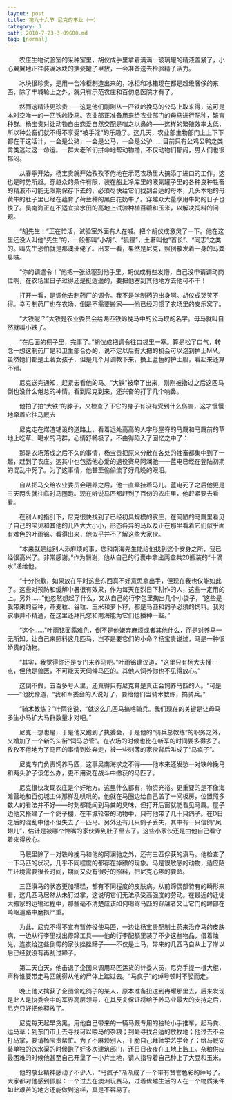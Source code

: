 ```yaml
---
layout: post
title: 第九十六节 尼克的事业（一）
category: 3
path: 2010-7-23-3-09600.md
tag: [normal]
---
```


　　农庄生物试验室的采种室里，胡仪成手里拿着满满一玻璃罐的精液盖紧了，小心翼翼地正往装满冰块的搪瓷罐子里放，一会准备送去检验精子活力。

　　冰块很珍贵，是用一台冷柜制造出来的，冰柜和冰箱现在都是超级奢侈的东西，除了丰城轮上之外，就只有示范农庄和百仞总医院才有了。

　　然而这精液更珍贵——这是他们刚刚从一匹铁岭挽马的公马上取来得，这可是本时空唯一的一匹铁岭挽马。农业部正准备用来给农业部门的母马进行配种，繁育种群。杨宝贵对让动物自由恋爱自然交配是嗤之以鼻的——这样的繁殖效率太低，所以种公畜们就不得不享受“被手淫”的乐趣了。这几天，农业部生物部门上上下下都在干这活计，一会是公猪，一会是公马，一会是公驴……目前只有公鸡公鸭之类禽类逃过这一命运。一群大老爷们拼命地帮动物撸，不仅动物们郁闷，男人们也很郁闷。

　　从春季开始，杨宝贵就开始孜孜不倦地在示范农场里大搞添丁进口的工作。这也是时势所趋。穿越众的条件有限，装在船上冷库里的液氮罐子里的各种良种牲畜的精液不可能无限期保存下去的，必须尽快给它们找到合适的母本，几头本地的母黄牛的肚子里已经在蕴育了荷兰种的黑白花奶牛了。穿越众大量享用牛奶的日子也快了。吴南海正在不适宜搞水田的高地上试验种植苜蓿和玉米，以解决饲料的问题。

　　“胡先生！”正在忙活，试验室外面有人在喊。把个胡仪成激灵了一下。他在这里还没人叫他“先生”的，一般都叫“小胡”、“狐狸”，土著叫他“首长”、“同志”之类的。叫先生恐怕就是那澳洲佬了。出来一看，果然是尼克，照例散发着一身的马粪臭味。

　　“你的调遣令！”他把一张纸塞到他手里。胡仪成有些发懵，自己没申请调动岗位啊，在农场里日子过得还是挺逍遥的，要把他塞到其他地方去他可不干！

　　打开一看，是调他去制药厂的调令。我不是学制药的出身啊。胡仪成哭笑不得。幸亏制药厂也在农场，倒是不需要搬家——他已经习惯了农场里的安乐窝了。

　　“大铁呢？”大铁是农业委员会给两匹铁岭挽马中的公马取的名字。母马就叫自然就叫小铁了。

　　“在后面的棚子里，完事了。”胡仪成把调令往口袋里一塞。算是松了口气，转念一想这制药厂是和卫生部合办的，说不定以后有大把的机会可以泡到护士MM。虽然她们都是土著女孩子，但是几个月调教下来，换上蓝色的护士服，看起来还算不错。

　　尼克送完通知，赶紧去看他的马。“大铁”被牵了出来，刚刚被撸过之后这匹马倒也没什么倦怠的神情。看到尼克到来，还兴奋的打了几个响鼻。

　　他拍了拍“大铁”的脖子，又检查了下它的身子有没有受到什么伤害，这才慢慢地牵着它往马厩去

　　尼克走在煤渣铺设的道路上，看着远处高高的人字形屋脊的马厩和马厩前的草地上吃草、喝水的马群，心情舒畅极了，不由得陷入了回忆之中了：

　　那是农场落成之后不久的事情，杨宝贵把原来分散在各处的牲畜都集中到了一起，赶到了农庄。这其中也包括他心爱的退役赛马阿澜驰——蓝电已经在登陆初期的混乱中死了。为了这事情，他甚至偷偷流了好几晚的眼泪。

　　自从把马交给农业委员会喂养之后，他一直牵挂着马儿。蓝电死了之后他更是三天两头就往临时马圈跑。现在听说马匹都赶到了百仞的农庄里，他赶紧要去看看。

　　在别人的指引下，尼克很快找到了已经初具规模的农庄，在简陋的马厩里看见了自己的宝贝和其他的几匹大大小小，形态各异的马以及正在那里看着它们似乎面有难色的叶雨铭。看得出来，他似乎并不了解这些大家伙。

　　“本来就是给别人添麻烦的事，您和南海先生能给他找到这个安身之所，我已经很高兴了。非常感谢。”作为酬谢，他从自己的行囊中拿出两盒共20瓶装的“十滴水”递给他。

　　“十分抱歉，如果放在平时这些东西真不好意思拿出手，但现在我也仅能如此了。这些对预防和缓解中暑很有效果，作为每天在烈日下耕作的人，这些一定用的上。另外……”他忽然想起了什么，又从自己的行李包里掏出几个小袋子，“这些是我带来的豆种，燕麦粒、谷粒、玉米和萝卜籽，都是马匹和鸽子必须的饲料。我对农事并不精通，在这里还拜托您和南海能为它们也播种一些。”

　　“这个……”叶雨铭面露难色，倒不是他嫌弃麻烦或者其他什么，而是对养马一无所知，让自己来照料这几匹马，岂不是要它们的小命？杨宝贵说过，马是一种很娇贵的动物。

　　“其实，我觉得你还是专门来养马吧。”叶雨铭建议道，“这里只有杨大夫懂一点，但他是兽医，不可能天天伺候马匹的。其他人饲养你也不见得放心。”

　　这倒不假，五百多号人里，还真得只有尼克算是真正会饲养马匹的人。“可是——”他犹豫道，“我和军委会的人说好了，要给他们当骑术教练，搞骑兵。”

　　“骑术教练？”叶雨铭说，“就这么几匹马搞啥骑兵。我们现在的关键是让母马多生小马扩大马群数量才对吧。”

　　尼克一想也是，于是他又跑到了执委会，于是他的“骑兵总教练”的职务之外，又增加了一个新的头衔“饲马总管”。在农场的时候也比在新军的时间要多得多了。孜孜不倦地为了马匹的事情到处奔走，被一些刻薄的家伙背后叫成了“马疯子”。

　　尼克专门负责饲养马匹，这事吴南海求之不得——他本来还发愁一对铁岭挽马和两头驴子该怎么办，更不用说在战斗中缴获的马匹了。

　　尼克很快发现农庄是个好地方。这里什么都有，物资充裕。更重要的是不像海滩营地和百仞城主体那样乱哄哄的。他就在马圈边给自己盖了一间板房，位置照多数人的看法并不好——时刻都能闻到马粪的臭味，但打开后窗就能看见马厩。屋子边他又搭建了一个鸽子棚，在丰城轮带的动物中，只有他带了几十只鸽子。在D日之后的混乱中他不但失去了一匹马。另外还有几只鸽子丢失，其中有一只信鸽“凤翅儿”，估计是被哪个馋嘴的家伙弄到肚子里去了。这些小家伙还是由他自己看守着来得放心。

　　马厩里除了一对铁岭挽马和他的阿澜驰之外，还有三匹俘获的滇马。他检查了一下马匹的状况，几乎不同程度的都存在掉膘的现象。马是很敏感的动物，适应陌生环境需要很长时间，期间又没有很好的照料，把尼克心疼的要命。

　　三匹滇马的状态更加糟糕，都有不同程度的皮肤病。从前蹄偶部特有的畸形来看，这几匹马居然从未钉过掌，这说明它们无法承受高强度的劳动。在最近的迁徙大搬家的运输过程中，那些毫不清楚应该如何喝驾马匹的穿越者又让它门的蹄部在崎岖道路中磨损严重。

　　为此，尼克不得不宣布暂停役使马匹，一边让杨宝贵配制土药来治疗马的皮肤病，一边从行李里找出修蹄工具——他的行李配额里装了不少这些物品，借着烛光，连夜给这些倒霉的家伙挫挫蹄子——不仅是土马，带来的几匹马自从上了岸以后已经就没有再刮过蹄子。

　　第二天白天，他击退了企图来调用马匹运货的计委人员，尼克手提一根大棍，声称谁要带走马匹就得从他的尸体上踏过去。“马疯子”的绰号顿时不胫而走。

　　晚上他又擒获了企图偷吃鸽子的某人，原本准备扭送到冉耀那里去，后来发现是此人是执委会中的军界高层领导，在其反复保证将给予养马业最大的支持之后，尼克只好把他释放了。

　　尼克每天起早贪黑，用他自己带来的一辆马厩专用的独轮小手推车，起马粪、运马草；到东门市上去寻找可以喂马的杂粮；到处寻找合适的放牧地；他过去不会打马掌，要请杨宝贵帮忙。为了不麻烦别人，干脆自己拜师学艺学会了；给马厩安装单独的饮水渠的时候跑了好多次建筑部门，还日日夜夜在工地上监工。杂粮供应最困难的时候他甚至自己开垦了一小片土地，请人指导着自己种上了大豆和玉米。

　　他的敬业精神感动了不少人，“马疯子”渐渐成了一个带有赞誉色彩的绰号了。大家都对他感到佩服：一个过去在澳洲玩赛马，过着优越生活的人在一个物质条件如此艰苦的地方还能做到这样，真是不容易了。
